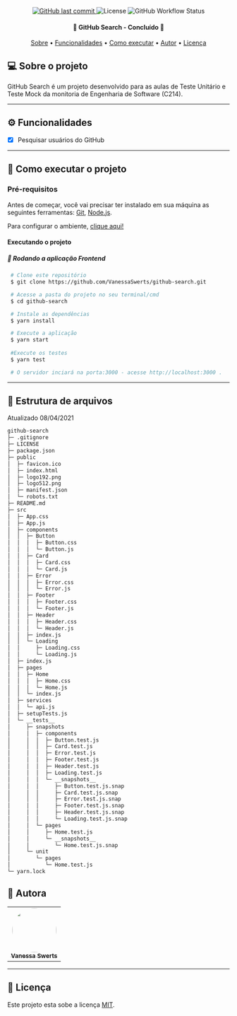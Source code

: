 
<p align="center">  
  <a href="https://github.com/VanessaSwerts/github-search/commits/master">
    <img alt="GitHub last commit" src="https://img.shields.io/github/last-commit/VanessaSwerts/github-search">
  </a>    
   <img alt="License" src="https://img.shields.io/badge/license-MIT-brightgreen">  
   <img alt="GitHub Workflow Status" src="https://img.shields.io/github/workflow/status/VanessaSwerts/github-search/testes-jest">	
</p>

<h4 align="center"> 
	🚧 GitHub Search - Concluído 🚧
</h4>

<p align="center">
 <a href="#-sobre-o-projeto">Sobre</a> •
 <a href="#-funcionalidades">Funcionalidades</a> •
 <a href="#-como-executar-o-projeto">Como executar</a> • 
 <a href="#-autora">Autor</a> • 
 <a href="#user-content--licença">Licença</a>
</p>


## 💻 Sobre o projeto

GitHub Search é um projeto desenvolvido para as aulas de Teste Unitário e Teste Mock da monitoria de Engenharia de Software (C214).

---

## ⚙️ Funcionalidades
 
- [x] Pesquisar usuários do GitHub

---

## 🚀 Como executar o projeto

### Pré-requisitos

Antes de começar, você vai precisar ter instalado em sua máquina as seguintes ferramentas:
[Git](https://git-scm.com), [Node.js](https://nodejs.org/en/).

Para configurar o ambiente, [clique aqui!](https://www.notion.so/Configurando-o-Ambiente-React-JS-77e7ee6319404b729172e5b0cd78a082)

#### Executando o projeto

##### 🧭 Rodando a aplicação Frontend

   ```bash
    # Clone este repositório
    $ git clone https://github.com/VanessaSwerts/github-search.git

    # Acesse a pasta do projeto no seu terminal/cmd
    $ cd github-search

    # Instale as dependências
    $ yarn install

    # Execute a aplicação
    $ yarn start
    
    #Execute os testes
    $ yarn test

    # O servidor inciará na porta:3000 - acesse http://localhost:3000 .
   ```

---

## 📁 Estrutura de arquivos

Atualizado 08/04/2021

```bash
github-search
├─ .gitignore
├─ LICENSE
├─ package.json
├─ public
│  ├─ favicon.ico
│  ├─ index.html
│  ├─ logo192.png
│  ├─ logo512.png
│  ├─ manifest.json
│  └─ robots.txt
├─ README.md
├─ src
│  ├─ App.css
│  ├─ App.js
│  ├─ components
│  │  ├─ Button
│  │  │  ├─ Button.css
│  │  │  └─ Button.js
│  │  ├─ Card
│  │  │  ├─ Card.css
│  │  │  └─ Card.js
│  │  ├─ Error
│  │  │  ├─ Error.css
│  │  │  └─ Error.js
│  │  ├─ Footer
│  │  │  ├─ Footer.css
│  │  │  └─ Footer.js
│  │  ├─ Header
│  │  │  ├─ Header.css
│  │  │  └─ Header.js
│  │  ├─ index.js
│  │  └─ Loading
│  │     ├─ Loading.css
│  │     └─ Loading.js
│  ├─ index.js
│  ├─ pages
│  │  ├─ Home
│  │  │  ├─ Home.css
│  │  │  └─ Home.js
│  │  └─ index.js
│  ├─ services
│  │  └─ api.js
│  ├─ setupTests.js
│  └─ __tests__
│     ├─ snapshots
│     │  ├─ components
│     │  │  ├─ Button.test.js
│     │  │  ├─ Card.test.js
│     │  │  ├─ Error.test.js
│     │  │  ├─ Footer.test.js
│     │  │  ├─ Header.test.js
│     │  │  ├─ Loading.test.js
│     │  │  └─ __snapshots__
│     │  │     ├─ Button.test.js.snap
│     │  │     ├─ Card.test.js.snap
│     │  │     ├─ Error.test.js.snap
│     │  │     ├─ Footer.test.js.snap
│     │  │     ├─ Header.test.js.snap
│     │  │     └─ Loading.test.js.snap
│     │  └─ pages
│     │     ├─ Home.test.js
│     │     └─ __snapshots__
│     │        └─ Home.test.js.snap
│     └─ unit
│        └─ pages
│           └─ Home.test.js
└─ yarn.lock

```

## 🦸 Autora

<table>
  <tr>   
    <td align="center"><a href="https://github.com/vanessaSwerts/"><img style="border-radius: 50%;" src="https://avatars2.githubusercontent.com/u/57146734?v=4" width="100px;" alt=""/><br /><sub><b>Vanessa Swerts</b></sub></a></td>  
  </tr>
</table>

---

## 📝 Licença

Este projeto esta sobe a licença [MIT](./LICENSE).
